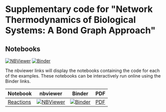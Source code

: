 # Supplementary code for "Network Thermodynamics of Biological Systems: A Bond Graph  Approach"

## Notebooks
[![NBViewer](https://github.com/jupyter/design/blob/master/logos/Badges/nbviewer_badge.svg)](https://nbviewer.jupyter.org/github/gawthrop/GawPan22/tree/main/) [![Binder](https://mybinder.org/badge_logo.svg)](https://mybinder.org/v2/gh/gawthrop/GawPan22/main)

The nbviewer links will display the notebooks containing the code for each of the examples. These notebooks can be interactively run online using the Binder links.

Notebook | nbviewer | Binder | PDF
--- | --- | --- | ---
[Reactions](https://github.com/gawthrop/GawPan22/blob/main/Reactions.ipynb) | [![NBViewer](https://github.com/jupyter/design/blob/master/logos/Badges/nbviewer_badge.svg)](https://nbviewer.jupyter.org/github/gawthrop/GawPan22/blob/main/Reaction.ipynb) | [![Binder](https://mybinder.org/badge_logo.svg)](https://mybinder.org/v2/gh/gawthrop/GawPan22/main?filepath=Reaction.ipynb) | [PDF](https://github.com/gawthrop/GawPan22/blob/main/Reaction.pdf)
